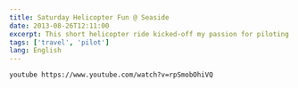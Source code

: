 ```yaml
---
title: Saturday Helicopter Fun @ Seaside
date: 2013-08-26T12:11:00
excerpt: This short helicopter ride kicked-off my passion for piloting aircraft
tags: ['travel', 'pilot']
lang: English
---
```


`youtube https://www.youtube.com/watch?v=rpSmobOhiVQ`
